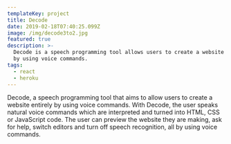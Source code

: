 ```yaml
---
templateKey: project
title: Decode
date: 2019-02-18T07:40:25.099Z
image: /img/decode3to2.jpg
featured: true
description: >-
  Decode is a speech programming tool allows users to create a website entirely
  by using voice commands.
tags:
  - react
  - heroku
---
```

Decode, a speech programming tool that aims to allow users to create a website entirely by using voice commands. With Decode, the user speaks natural voice commands which are interpreted and turned into HTML, CSS or JavaScript code. The user can preview the website they are making, ask for help, switch editors and turn off speech recognition, all by using voice commands.

